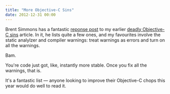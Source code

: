 ```yaml
---
title: "More Objective-C Sins"
date: 2012-12-31 00:00
---
```


<import><p>Brent Simmons has a fantastic <a href="http://inessential.com/2012/12/31/coders_in_the_hands_of_an_angry_god">reponse post</a> to my earlier <a href="http://ashfurrow.com/blog/seven-deadly-sins-of-modern-objective-c">deadly Objective-C sins</a> article. In it, he lists quite a few ones, and my favourites involve the static analylzer and compiler warnings: treat warnings as errors and turn on all the warnings. </p>

<p>Bam. </p>

<p>You're code just got, like, instantly more stable. Once you fix all the warnings, that is. </p>

<p>It's a fantastic list — anyone looking to improve their Objective-C chops this year would do well to read it.</p></import>

<!-- more -->

